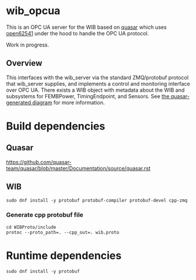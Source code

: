 # wib_opcua

This is an OPC UA server for the WIB based on [quasar](https://github.com/quasar-team/quasar)
which uses [open62541](https://open62541.org/) under the hood to handle the OPC
UA protocol. 

Work in progress.

## Overview

This interfaces with the wib_server via the standard ZMQ/protobuf protocol that
wib_server supplies, and implements a control and monitoring interface over
OPC UA. There exists a WIB object with metadata about the WIB and subsystems for
FEMBPower, TimingEndpoint, and Sensors. See [the quasar-generated diagram](Design/diagram.pdf) 
for more information.

# Build dependencies

## Quasar
https://github.com/quasar-team/quasar/blob/master/Documentation/source/quasar.rst

## WIB
`sudo dnf install -y protobuf protobuf-compiler protobuf-devel cpp-zmq`

### Generate cpp protobuf file
```
cd WIBProto/include
protoc --proto_path=. --cpp_out=. wib.proto
```

# Runtime dependencies
`sudo dnf install -y protobuf`
